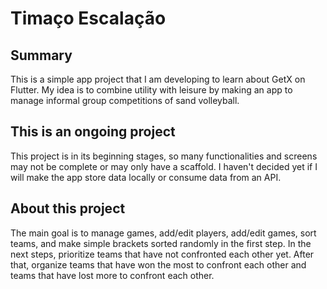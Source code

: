# Timaço Escalação

## Summary

This is a simple app project that I am developing to learn about GetX on Flutter. My idea is to combine utility with leisure by making an app to manage informal group competitions of sand volleyball.

## This is an ongoing project

This project is in its beginning stages, so many functionalities and screens may not be complete or may only have a scaffold. I haven't decided yet if I will make the app store data locally or consume data from an API.

## About this project
The main goal is to manage games, add/edit players, add/edit games, sort teams, and make simple brackets sorted randomly in the first step. In the next steps, prioritize teams that have not confronted each other yet. After that, organize teams that have won the most to confront each other and teams that have lost more to confront each other.